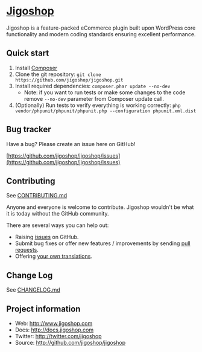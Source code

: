 # [Jigoshop](http://www.jigoshop.com)

Jigoshop is a feature-packed eCommerce plugin built upon WordPress core functionality and modern coding standards ensuring excellent performance.

## Quick start

1. Install [Composer](http://getcomposer.org)
2. Clone the git repository: `git clone https://github.com/jigoshop/jigoshop.git`
3. Install required dependencies: `composer.phar update --no-dev`
    * Note: if you want to run tests or make some changes to the code remove `--no-dev` parameter from Composer update call.
4. (Optionally) Run tests to verify everything is working correctly: `php vendor/phpunit/phpunit/phpunit.php --configuration phpunit.xml.dist`

## Bug tracker

Have a bug? Please create an issue here on GitHub!

[https://github.com/jigoshop/jigoshop/issues](https://github.com/jigoshop/jigoshop/issues)

## Contributing

See [CONTRIBUTING.md](CONTRIBUTING.md)

Anyone and everyone is welcome to contribute. Jigoshop wouldn't be what it is today without the GitHub community.

There are several ways you can help out:

* Raising [issues](https://github.com/jigoshop/jigoshop/issues) on GitHub.
* Submit bug fixes or offer new features / improvements by sending [pull requests](http://help.github.com/send-pull-requests/).
* Offering [your own translations](https://os958g2.oneskyapp.com).

## Change Log

See [CHANGELOG.md](CHANGELOG.md)

## Project information

* Web: http://www.jigoshop.com
* Docs: http://docs.jigoshop.com
* Twitter: http://twitter.com/jigoshop
* Source: http://github.com/jigoshop/jigoshop